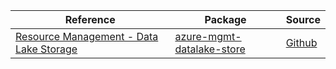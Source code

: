 | Reference | Package | Source |
|---|---|---|
|[Resource Management - Data Lake Storage](mgmt-datalake-store-readme.md)|[azure-mgmt-datalake-store](https://pypi.org/project/azure-mgmt-datalake-store)|[Github](https://github.com/Azure/azure-sdk-for-python)|
